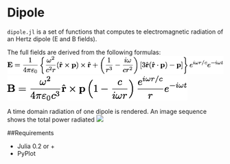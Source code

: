 Dipole
======

`dipole.jl` is a set of functions that computes te electromagnetic radiation of an Hertz dipole (E and B fields).

The full fields are derived from the following formulas:
![](./img/E.png )
![](./img/B.png)


A time domain radiation of one dipole is rendered. An image sequence shows the total power radiated
![](./img/img_0.png)

##Requirements
* Julia 0.2 or +
* PyPlot
